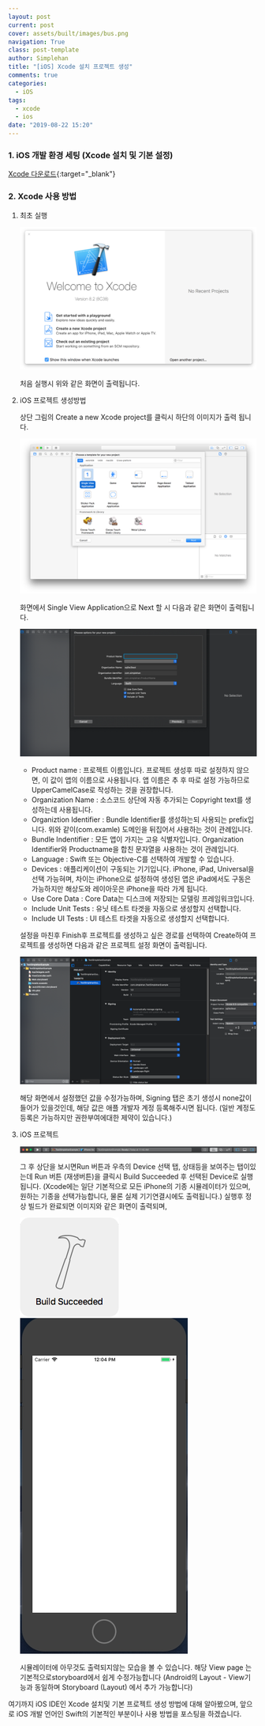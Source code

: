 ```yaml
---
layout: post
current: post
cover: assets/built/images/bus.png
navigation: True
class: post-template
author: Simplehan
title: "[iOS] Xcode 설치 프로젝트 생성"
comments: true
categories:
  - iOS
tags:
  - xcode
  - ios
date: "2019-08-22 15:20"
---
```


### 1. iOS 개발 환경 세팅 (Xcode 설치 및 기본 설정)

[Xcode 다운로드](https://developer.apple.com/xcode/download/){:target="_blank"} 

### 2. Xcode 사용 방법

  1. 최초 실행

     ![img](\assets\built\images\ios\xcode-splash.png)

     처음 실행시 위와 같은 화면이 출력됩니다.

  2. iOS 프로젝트 생성방법

     상단 그림의 Create a new Xcode project를 클릭시 하단의 이미지가 출력 됩니다.

     ![img](\assets\built\images\ios\xcode-new-project-template.png)

     화면에서 Single View Application으로 Next 할 시 다음과 같은 화면이 출력됩니다.

     ![img](\assets\built\images\ios\singleNext.png)

     - Product name : 프로젝트 이름입니다. 프로젝트 생성후 따로 설정하지 않으면, 이 값이 앱의 이름으로 사용됩니다. 앱 이름은 추 후 따로 설정 가능하므로 UpperCamelCase로 작성하는 것을 권장합니다.
     - Organization Name : 소스코드 상단에 자동 추가되는 Copyright text를 생성하는데 사용됩니다.
     - Organiztion Identifier : Bundle Identifier를 생성하는되 사용되는 prefix입니다. 위와 같이(com.examle) 도메인을 뒤집어서 사용하는 것이 관례입니다.
     - Bundle Indentifier : 모든 앱이 가지는 고유 식별자입니다. Organization Identifier와 Productname을 합친 문자열을 사용하는 것이 관례입니다.
     - Language : Swift 또는 Objective-C를 선택하여 개발할 수 있습니다.
     - Devices : 애플리케이션이 구동되는 기기입니다. iPhone, iPad, Universal을 선택 가능혀며, 차이는 iPhone으로 설정하여 생성된 앱은 iPad에서도 구동은 가능하지만 해상도와 레이아웃은 iPhone을 따라 가게 됩니다.
     - Use Core Data : Core Data는 디스크에 저장되는 모델링 프레임워크입니다.
     - Include Unit Tests : 유닛 테스트 타겟을 자동으로 생성할지 선택합니다.
     - Include UI Tests : UI 테스트 타겟을 자동으로 생성할지 선택합니다.

     설정을 마친후 Finish후 프로젝트를 생성하고 싶은 경로를 선택하여 Create하여 프로젝트를 생성하면 다음과 같은 프로젝트 설정 화면이  출력됩니다.

     ![img](\assets\built\images\ios\viewpage.png)
     
     해당 화면에서 설정했던 값을 수정가능하며, Signing 탭은 초기 생성시 none값이 들어가 있을것인데, 
     해당 값은 애플 개발자 계정 등록해주시면 됩니다. 
     (일반 계정도 등록은 가능하지만 권한부여에대한 제약이 있습니다.)

  3. iOS 프로젝트 
  
     ![img](\assets\built\images\ios\top-view.png)

     그 후 상단을 보시면Run 버튼과 우측의 Device 선택 탭, 상태등을 보여주는 탭이있는데
     Run 버튼 (재생버튼)을 클릭시 Build Succeeded 후 선택된 Device로 실행됩니다. 
     (Xcode에는 일단 기본적으로 모든 iPhone의 기종 시뮬레이터가 있으며, 원하는 기종을 선택가능합니다, 물론 실제 기기연결시에도 출력됩니다.)
     실행후 정상 빌드가 완료되면 이미지와 같은 화면이 출력되며, 

     ![img](\assets\built\images\ios\xcode-build-succeeded.png)
     ![img](\assets\built\images\ios\amul-view.png)

     시뮬레이터에 아무것도 출력되지않는 모습을 볼 수 있습니다.
     해당 View page 는 기본적으로storyboard에서 쉽게 수정가능합니다 (Android의 Layout - View기능과 동일하며 Storyboard (Layout) 에서  추가 가능합니다)

여기까지 iOS IDE인 Xcode 설치및 기본 프로젝트 생성 방법에 대해 알아봤으며,
앞으로 iOS 개발 언어인 Swift의 기본적인 부분이나 사용 방법을 포스팅을 하겠습니다.